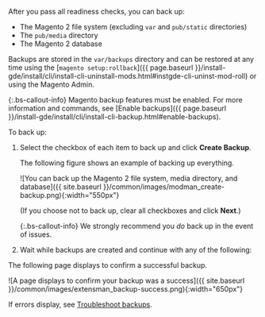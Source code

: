 After you pass all readiness checks, you can back up:

*  The Magento 2 file system (excluding `var` and `pub/static` directories)
*  The `pub/media` directory
*  The Magento 2 database

Backups are stored in the `var/backups` directory and can be restored at any time using the [`magento setup:rollback`]({{ page.baseurl }}/install-gde/install/cli/install-cli-uninstall-mods.html#instgde-cli-uninst-mod-roll) or using the Magento Admin.

{:.bs-callout-info}
Magento backup features must be enabled. For more information and commands, see [Enable backups]({{ page.baseurl }}/install-gde/install/cli/install-cli-backup.html#enable-backups).

To back up:

1. Select the checkbox of each item to back up and click **Create Backup**.

   The following figure shows an example of backing up everything.

   ![You can back up the Magento 2 file system, media directory, and database]({{ site.baseurl }}/common/images/modman_create-backup.png){:width="550px"}

   (If you choose not to back up, clear all checkboxes and click **Next**.)

   {:.bs-callout-info}
   We strongly recommend you <em>do</em> back up in the event of issues.

1. Wait while backups are created and continue with any of the following:

The following page displays to confirm a successful backup.

![A page displays to confirm your backup was a success]({{ site.baseurl }}/common/images/extensman_backup-success.png){:width="650px"}

If errors display, see [Troubleshoot backups](https://support.magento.com/hc/en-us/articles/360032990672).
